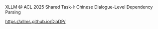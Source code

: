 XLLM @ ACL 2025 Shared Task-I: Chinese Dialogue-Level Dependency Parsing

https://xllms.github.io/DiaDP/
